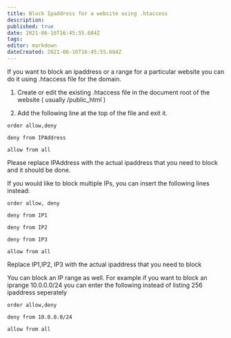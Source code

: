 ```yaml
---
title: Block Ipaddress for a website using .htaccess
description: 
published: true
date: 2021-06-16T16:45:55.684Z
tags: 
editor: markdown
dateCreated: 2021-06-16T16:45:55.684Z
---
```


If you want to block an ipaddress or a range for a particular website you can do it using .htaccess file for the domain.

1) Create or edit the existing .htaccess file in the document root of the website ( usually /public_html )

2) Add the following line at the top of the file and exit it.

```
order allow,deny

deny from IPAddress

allow from all
```
Please replace IPAddress with the actual ipaddress that you need to block and it should be done.

If you would like to block multiple IPs, you can insert the following lines instead:

```
order allow, deny

deny from IP1

deny from IP2

deny from IP3

allow from all
```

Replace IP1,IP2, IP3 with the actual ipaddress that you need to block

You can block an IP range as well. For example if you want to block an iprange 10.0.0.0/24 you can enter the following instead of listing 256 ipaddress seperately

```
order allow,deny

deny from 10.0.0.0/24

allow from all
```



